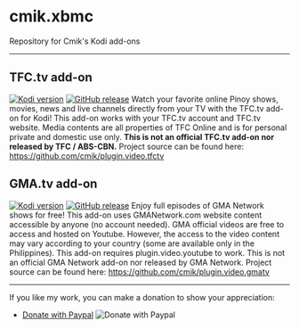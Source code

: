 # cmik.xbmc
Repository for Cmik's Kodi add-ons

---
## TFC.tv add-on
[![Kodi version](https://img.shields.io/badge/kodi%20versions-18--19-blue)](https://kodi.tv/)
[![GitHub release](https://img.shields.io/github/v/release/cmik/plugin.video.tfctv.svg)](https://github.com/cmik/plugin.video.tfctv/releases)
Watch your favorite online Pinoy shows, movies, news and live channels directly from your TV with the TFC.tv add-on for Kodi! This add-on works with your TFC.tv account and TFC.tv website. Media contents are all properties of TFC Online and is for personal private and domestic use only. **This is not an official TFC.tv add-on nor released by TFC / ABS-CBN.**
Project source can be found here: https://github.com/cmik/plugin.video.tfctv

## GMA.tv add-on
[![Kodi version](https://img.shields.io/badge/kodi%20versions-16+-blue)](https://kodi.tv/)
[![GitHub release](https://img.shields.io/github/v/release/cmik/plugin.video.gmatv.svg)](https://github.com/cmik/plugin.video.gmatv/releases)
Enjoy full episodes of GMA Network shows for free! This add-on uses GMANetwork.com website content accessible by anyone (no account needed). GMA official videos are free to access and hosted on Youtube. However, the access to the video content may vary according to your country (some are available only in the Philippines). This add-on requires plugin.video.youtube to work. This is not an official GMA Network add-on nor released by GMA Network.
Project source can be found here: https://github.com/cmik/plugin.video.gmatv

---

If you like my work, you can make a donation to show your appreciation:
- [Donate with Paypal](https://www.paypal.com/cgi-bin/webscr?cmd=_donations&business=Q8DETSCYJDR7E&currency_code=EUR&source=url)
![Donate with Paypal](https://www.cmik.me/img/donate_paypal.png)
